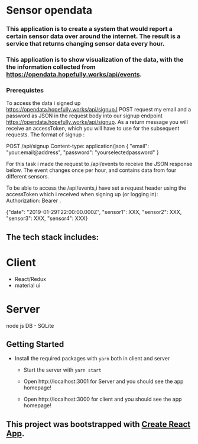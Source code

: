 # Sensor opendata


### This application is to create a system that would report a certain sensor data over around the internet. The result is a service that returns changing sensor data every hour.
### This application is to show visualization of the data, with the the information collected from https://opendata.hopefully.works/api/events.
   
### Prerequistes

To access the data i signed up https://opendata.hopefully.works/api/signup.I POST request my email and a password as JSON in the request body into our signup endpoint https://opendata.hopefully.works/api/signup. As a return message you will receive an accessToken, which you will have to use for the subsequent requests.
The format of signup :

POST /api/signup
Content-type: application/json
{ "email": "your.email@address", "password": "yourselectedpassword" }

For this task i made the request to /api/events to receive the JSON response below. The event changes once per hour, and contains data from four different sensors.

To be able to access the /api/events,i have set a request header using the accessToken which i received when signing up (or logging in): Authorization: Bearer <my accessToken>.

{"date": "2019-01-29T22:00:00.000Z", "sensor1": XXX, "sensor2": XXX, "sensor3": XXX, "sensor4": XXX}

## The tech stack includes:

# Client
- React/Redux
- material ui

# Server
node js
DB - SQLite


## Getting Started

* Install the required packages with `yarn`  both in client and server

   - Start the  server with `yarn start` 
   - Open http://localhost:3001 for Server and you should see the app homepage!
   
   - Open http://localhost:3000 for client and you should see the app homepage!


## This project was bootstrapped with [Create React App](https://github.com/facebook/create-react-app).
